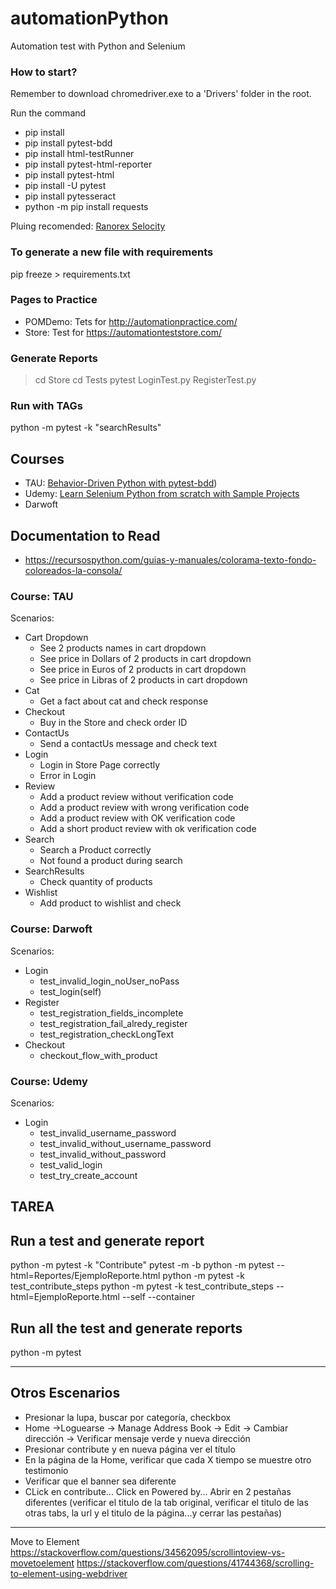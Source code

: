# automationPython
Automation test with Python and Selenium

### How to start?
Remember to download chromedriver.exe to a 'Drivers' folder in the root.

Run the command 
* pip install
* pip install pytest-bdd
* pip install html-testRunner
* pip install pytest-html-reporter
* pip install pytest-html
* pip install -U pytest
* pip install pytesseract
* python -m pip install requests

Pluing recomended: [Ranorex Selocity](https://chrome.google.com/webstore/detail/ranorex-selocity/ocgghcnnjekfpbmafindjmijdpopafoe)

### To generate a new file with requirements
pip freeze > requirements.txt

### Pages to Practice
- POMDemo: Tets for http://automationpractice.com/
- Store: Test for https://automationteststore.com/
  
### Generate Reports
> cd Store
> cd Tests
> pytest LoginTest.py RegisterTest.py

### Run with TAGs
python -m pytest -k "searchResults"

## Courses
* TAU: [Behavior-Driven Python with pytest-bdd](https://testautomationu.applitools.com/behavior-driven-python-with-pytest-bdd/))
* Udemy: [Learn Selenium Python from scratch with Sample Projects](https://naranja.udemy.com/course/selenium-python-step-by-step-for-beginners/learn/lecture/23643210#overview)
* Darwoft

## Documentation to Read
* https://recursospython.com/guias-y-manuales/colorama-texto-fondo-coloreados-la-consola/

### Course: TAU
Scenarios:
* Cart Dropdown
  * See 2 products names in cart dropdown
  * See price in Dollars of 2 products in cart dropdown
  * See price in Euros of 2 products in cart dropdown
  * See price in Libras of 2 products in cart dropdown
* Cat
  * Get a fact about cat and check response
* Checkout
  * Buy in the Store and check order ID
* ContactUs
  * Send a contactUs message and check text
* Login
  * Login in Store Page correctly
  * Error in Login
* Review
  * Add a product review without verification code
  * Add a product review with wrong verification code
  * Add a product review with OK verification code
  * Add a short product review with ok verification code
* Search
  * Search a Product correctly
  * Not found a product during search
* SearchResults
  * Check quantity of products
* Wishlist
  * Add product to wishlist and check

### Course: Darwoft
Scenarios:
* Login
  * test_invalid_login_noUser_noPass 
  * test_login(self)
* Register
  * test_registration_fields_incomplete
  * test_registration_fail_alredy_register
  * test_registration_checkLongText
* Checkout
  * checkout_flow_with_product

### Course: Udemy
Scenarios:
* Login
  * test_invalid_username_password
  * test_invalid_without_username_password
  * test_invalid_without_password
  * test_valid_login
  * test_try_create_account

## TAREA


## Run a test and generate report
python -m pytest -k "Contribute"
pytest -m -b
python -m pytest --html=Reportes/EjemploReporte.html
python -m pytest -k test_contribute_steps
python -m pytest -k test_contribute_steps --html=EjemploReporte.html
--self --container

## Run all the test and generate reports
python -m pytest


----
## Otros Escenarios
* Presionar la lupa, buscar por categoría, checkbox
* Home ->Loguearse -> Manage Address Book -> Edit -> Cambiar dirección -> Verificar mensaje verde y nueva dirección
* Presionar contribute y en nueva página ver el título
* En la página de la Home, verificar que cada X tiempo se muestre otro testimonio
* Verificar que el banner sea diferente
* CLick en contribute... Click en Powered by... Abrir en 2 pestañas diferentes (verificar el titulo de la tab original, verificar el titulo de las otras tabs, la url y el titulo de la página...y cerrar las pestañas)


----
Move to Element
https://stackoverflow.com/questions/34562095/scrollintoview-vs-movetoelement
https://stackoverflow.com/questions/41744368/scrolling-to-element-using-webdriver


